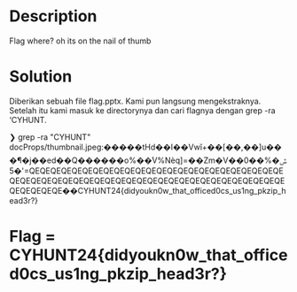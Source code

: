 # Description

Flag where? oh its on the nail of thumb

# Solution

Diberikan sebuah file flag.pptx. Kami pun langsung mengekstraknya. Setelah itu kami masuk ke directorynya dan cari flagnya dengan grep -ra ‘CYHUNT.

❯ grep -ra "CYHUNT"
docProps/thumbnail.jpeg:�����tHd��I��Vwĭ+��[��,��]u���¶�j��ed��Q������o%��ؙV%Nѐq]=��Zm�V��0�ݜ�%�'�5=QEQEQEQEQEQEQEQEQEQEQEQEQEQEQEQEQEQEQEQEQEQEQEQEQEQEQEQEQEQEQEQEQEQEQEQEQEQEQEQEQEQEQEQEQEQEQEQEQEQEQEQEQEQEQE��CYHUNT24{didyoukn0w_that_officed0cs_us1ng_pkzip_head3r?}

# Flag = CYHUNT24{didyoukn0w_that_officed0cs_us1ng_pkzip_head3r?}
